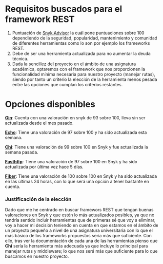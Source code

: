 # Requisitos buscados para el framework REST
1. Puntuación de [Snyk Advisor](https://snyk.io/) la cuál pone puntuaciones sobre 100 dependiendo de la seguridad, popularidad, mantenimiento y comunidad de diferentes herramientas como lo son por ejemplo los frameworks REST.
2. Debe de ser una herramienta actualizada para no aumentar la deuda técnica.
3. Dada la sencillez del proyecto en el ámbito de una asignatura académica, optaremos con el framework que nos proporcionen la funcionalidad mínima necesaria para nuestro proyecto (manejar rutas), siendo por tanto un criterio la elección de la herramienta menos pesada entre las opciones que cumplan los criterios restantes.

# Opciones disponibles

**[Gin](https://github.com/gin-gonic/gin)**: Cuenta con una valoración en snyk de 93 sobre 100, lleva sin ser actualizada desde el mes pasado.

**[Echo](https://github.com/labstack/echo)**: Tiene una valoración de 97 sobre 100 y ha sido actualizada esta semana.

**[Chi](https://github.com/go-chi/chi)**: Tiene una valoración de 99 sobre 100 en Snyk y fue actualizada la semana pasada.

**[Fasthttp](https://github.com/valyala/fasthttp)**: Tiene una valoración de 97 sobre 100 en Snyk y ha sido actualizada por última vez hace 5 días.

**[Fiber](https://github.com/gofiber/fiber)**: Tiene una valoración de 100 sobre 100 en Snyk y ha sido actualizada en las últimas 24 horas, con lo que será una opción a tener bastante en cuenta.

### Justificación de la elección
Dado que me he centrado en buscar framewors REST que tengan buenas valoraciones en Snyk y que estén lo más actualizados posibles, ya que no tendría sentido incluir herramientas que de primeras sé que voy a eliminar, voy a hacer mi decisión teniendo en cuenta en que estamos en el ámbito de un proyecto pequeño a nivel de una asignatura universitaria con lo que el más básico de los frameworks propuestos sería más que suficiente. Con ello, tras ver la documentación de cada una de las herramientas pienso que **Chi** sería la herramienta más adecuada ya que incluye lo principal para manejar rutas y middleware; lo que nos será más que suficiente para lo que buscamos en nuestro proyecto. 